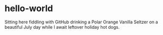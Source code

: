 # hello-world

Sitting here fiddling with GitHub drinking a Polar Orange Vanilla Seltzer on a beautiful July day while I await leftover holiday hot dogs.
